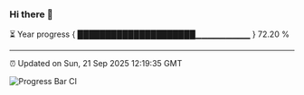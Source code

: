 ### Hi there 👋

⏳ Year progress { █████████████████████▁▁▁▁▁▁▁▁▁ } 72.20 %

---

⏰ Updated on Sun, 21 Sep 2025 12:19:35 GMT

![Progress Bar CI](https://github.com/Shyam-Makwana/GitHub-Actions-Demo/workflows/Progress%20Bar%20CI/badge.svg)
